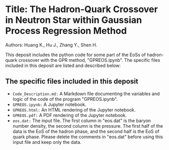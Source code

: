 # Title: The Hadron-Quark Crossover in Neutron Star within Gaussian Process Regression Method
Authors: Huang K., Hu J., Zhang Y., Shen H. 

This deposit includes the python code for some part of the EoSs of hadron-quark 
crossover with the GPR method, "GPREOS.ipynb". The specific files included in this deposit are listed
and described below:
## The specific files included in this deposit
* `Code_Description.md:` A Markdown file documenting the variables and logic of the code of the program "GPREOS.ipynb".
* `GPREOS.ipynb:` A Jupyter notebook.
* `GPREOS.html:` An HTML rendering of the Jupyter notebook.
* `GPREOS.pdf:` A PDF rendering of the Jupyter notebook.
* `eos.dat:` The input file. 
The first column in "eos.dat" is the baryon number density, the second column is the pressure. The first half of the data is the EoS of the hadron phase, and the second half is the EoS of quark phase. Please delete the comments in "eos.dat" before using this input file and keep only the data.
